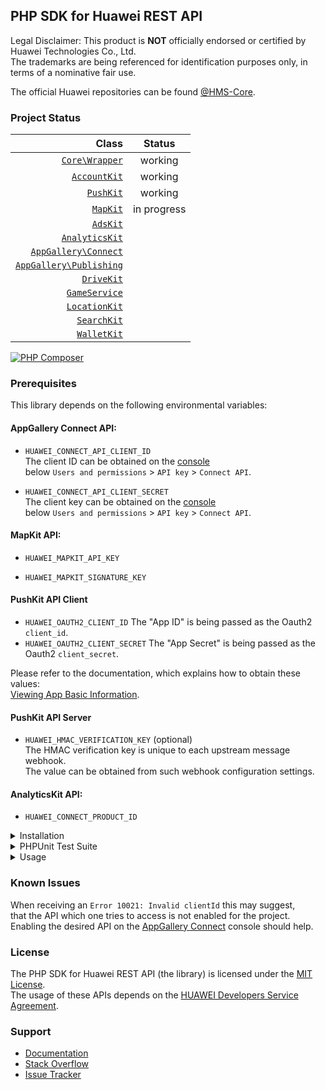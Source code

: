 ## PHP SDK for Huawei REST API

Legal Disclaimer: This product is **NOT** officially endorsed or certified by Huawei Technologies Co., Ltd.<br/>
The trademarks are being referenced for identification purposes only, in terms of a nominative fair use.

The official Huawei repositories can be found [@HMS-Core](https://github.com/syslogic?tab=overview&org=HMS-Core).

### Project Status

|                                                                                                Class |   Status    |
|-----------------------------------------------------------------------------------------------------:|:-----------:|
|                           [`Core\Wrapper`](https://github.com/syslogic/php-hms/blob/master/src/Core) |   working   |
|                       [`AccountKit`](https://github.com/syslogic/php-hms/blob/master/src/AccountKit) |   working   |
|                             [`PushKit`](https://github.com/syslogic/php-hms/blob/master/src/PushKit) |   working   |
|                               [`MapKit`](https://github.com/syslogic/php-hms/blob/master/src/MapKit) | in progress |
|                               [`AdsKit`](https://github.com/syslogic/php-hms/blob/master/src/AdsKit) |             |
|                   [`AnalyticsKit`](https://github.com/syslogic/php-hms/blob/master/src/AnalyticsKit) |             |
|       [`AppGallery\Connect`](https://github.com/syslogic/php-hms/tree/master/src/AppGallery/Connect) |             |
| [`AppGallery\Publishing`](https://github.com/syslogic/php-hms/tree/master/src/AppGallery/Publishing) |             |
|                           [`DriveKit`](https://github.com/syslogic/php-hms/tree/master/src/DriveKit) |             |
|                     [`GameService`](https://github.com/syslogic/php-hms/tree/master/src/GameService) |             |
|                     [`LocationKit`](https://github.com/syslogic/php-hms/blob/master/src/LocationKit) |             |
|                         [`SearchKit`](https://github.com/syslogic/php-hms/blob/master/src/SearchKit) |             |
|                         [`WalletKit`](https://github.com/syslogic/php-hms/blob/master/src/WalletKit) |             |

[![PHP Composer](https://github.com/syslogic/php-hms/actions/workflows/ci-php.yml/badge.svg)](https://github.com/syslogic/php-hms/actions/workflows/ci-php.yml)

### Prerequisites

This library depends on the following environmental variables:

#### AppGallery Connect API:

- `HUAWEI_CONNECT_API_CLIENT_ID`<br/>
  The client ID can be obtained on the [console](https://developer.huawei.com/consumer/en/service/josp/agc/index.html) <br/>below `Users and permissions` > `API key` > `Connect API`.

- `HUAWEI_CONNECT_API_CLIENT_SECRET`<br/>
  The client key can be obtained on the [console](https://developer.huawei.com/consumer/en/service/josp/agc/index.html) <br/>below `Users and permissions` > `API key` > `Connect API`.

#### MapKit API:

- `HUAWEI_MAPKIT_API_KEY`<br/>

- `HUAWEI_MAPKIT_SIGNATURE_KEY`<br/>

#### PushKit API Client
- `HUAWEI_OAUTH2_CLIENT_ID` The "App ID" is being passed as the Oauth2 `client_id`.
- `HUAWEI_OAUTH2_CLIENT_SECRET` The "App Secret" is being passed as the Oauth2 `client_secret`.

Please refer to the documentation, which explains how to obtain these values: <br/>[Viewing App Basic Information](https://developer.huawei.com/consumer/en/doc/distribution/app/agc-help-appinfo-0000001100014694).

#### PushKit API Server

 - `HUAWEI_HMAC_VERIFICATION_KEY` (optional)<br/>
   The HMAC verification key is unique to each upstream message webhook. <br/>The value can be obtained from such webhook configuration settings.

#### AnalyticsKit API:

- `HUAWEI_CONNECT_PRODUCT_ID`  

<details>
<summary>Installation</summary>
<p>

One can manually check out into project directory `lib`:
````shell
mkdir lib
git clone git@github.com:syslogic/php-hms ./lib/php-hms
````

And then map namespace `HMS` in `composer.json` PSR-4 `autoload` block:
````json
{
  "autoload": {
    "psr-4": {
      "App\\": "src/",
      "HMS\\": "lib/php-hms/src/"
    }
  }
}
````

To set up the environment, for example `nano ~/.bashrc`:

````bash
# PHP SDK for Huawei REST API
export HUAWEI_OAUTH2_CLIENT_ID=...
export HUAWEI_OAUTH2_CLIENT_SECRET=...
export HUAWEI_CONNECT_API_CLIENT_ID=...
export HUAWEI_CONNECT_API_CLIENT_SECRET=...
export HUAWEI_CONNECT_PRODUCT_ID=...
export HUAWEI_HMAC_VERIFICATION_KEY=...
export HUAWEI_MAPKIT_API_KEY=...
````
</p>
</details>

<details>
<summary>PHPUnit Test Suite</summary>
<p>

The test suite depends on further environmental variables:

| Test Case | Environmental Variable | Description |
| ---: | --- | --- |
| `PushKitTest` | `PHPUNIT_HCM_TEST_DEVICE_TOKEN` | The HCM device registration ID, to which the test will push notifications to.  |

````bash
# PHP SDK for Huawei REST API
export PHPUNIT_HCM_TEST_DEVICE_TOKEN=...
````

Running tests:
````shell
composer run-script test
````

Running tests with code coverage:
````shell
composer run-script coverage
````

</details>

<details>
<summary>Usage</summary>
<p>
...
</p>
</details>


### Known Issues
When receiving an `Error 10021: Invalid clientId` this may suggest,<br/>that the API which one tries to access is not enabled for the project.<br/>
Enabling the desired API on the [AppGallery Connect](https://developer.huawei.com/consumer/en/service/josp/agc/index.html) console should help.

### License
The PHP SDK for Huawei REST API (the library) is licensed under the [MIT License](LICENSE).<br/>
The usage of these APIs depends on the [HUAWEI Developers Service Agreement](https://developer.huawei.com/consumer/en/doc/start/agreement-0000001052728169).

### Support
- [Documentation](https://developer.huawei.com/consumer/en/doc/landing/development)
- [Stack Overflow](https://stackoverflow.com/questions/tagged/huawei-developers)
- [Issue Tracker](https://github.com/syslogic/php-hms/issues)

